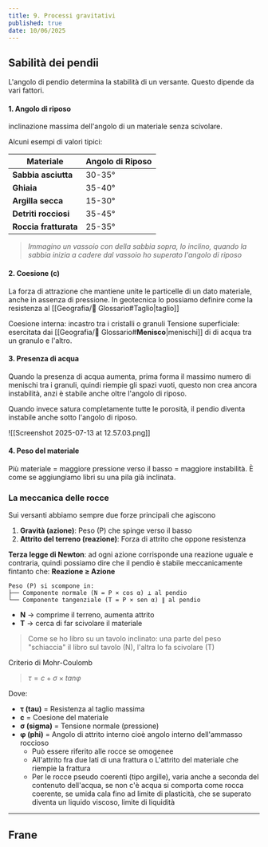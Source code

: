 ```yaml
---
title: 9. Processi gravitativi
published: true
date: 10/06/2025
---
```


## Sabilità dei pendii

L'angolo di pendio determina la stabilità di un versante. Questo dipende da vari fattori.

#### 1. Angolo di riposo
 inclinazione massima dell'angolo di un materiale senza scivolare. 

Alcuni esempi di valori tipici:

| Materiale             | Angolo di Riposo |
| --------------------- | ---------------- |
| **Sabbia asciutta**   | 30-35°           |
| **Ghiaia**            | 35-40°           |
| **Argilla secca**     | 15-30°           |
| **Detriti rocciosi**  | 35-45°           |
| **Roccia fratturata** | 25-35°           |
 
> *Immagino un vassoio con della sabbia sopra, lo inclino, quando la sabbia inizia a cadere dal vassoio ho superato l'angolo di riposo*

#### 2. Coesione (c)

La forza di attrazione che mantiene unite le particelle di un dato materiale, anche in assenza di pressione. In geotecnica lo possiamo definire come la resistenza al [[Geografia/📖 Glossario#Taglio|taglio]]

Coesione interna: incastro tra i cristalli o granuli
Tensione superficiale: esercitata dai [[Geografia/📖 Glossario#**Menisco**|menischi]] di di acqua tra un granulo e l'altro.

#### 3. Presenza di acqua

Quando la presenza di acqua aumenta, prima forma il massimo numero di menischi tra i granuli, quindi riempie gli spazi vuoti, questo non crea ancora instabilità, anzi è stabile anche oltre l'angolo di riposo. 

Quando invece satura completamente tutte le porosità, il pendio diventa instabile anche sotto l'angolo di riposo. 

![[Screenshot 2025-07-13 at 12.57.03.png]]

#### 4. Peso del materiale

Più materiale = maggiore pressione verso il basso = maggiore instabilità.
È come se aggiungiamo libri su una pila già inclinata.

### La meccanica delle rocce

Sui versanti abbiamo sempre due forze principali che agiscono 

1. **Gravità (azione)**: Peso (P) che spinge verso il basso
2. **Attrito del terreno (reazione)**: Forza di attrito che oppone resistenza

**Terza legge di Newton**: ad ogni azione corrisponde una reazione uguale e contraria, quindi possiamo dire che il pendio è stabile meccanicamente fintanto che: **Reazione ≥ Azione**

```
Peso (P) si scompone in:
├── Componente normale (N = P × cos α) ⟂ al pendio
└── Componente tangenziale (T = P × sen α) ∥ al pendio
```

- **N** → comprime il terreno, aumenta attrito
- **T** → cerca di far scivolare il materiale

> Come se ho libro su un tavolo inclinato: una parte del peso "schiaccia" il libro sul tavolo (N), l'altra lo fa scivolare (T)

Criterio di Mohr-Coulomb

> $τ = c + σ  ×  tan φ$

Dove:
- **τ (tau)** = Resistenza al taglio massima
- **c** = Coesione del materiale
- **σ (sigma)** = Tensione normale (pressione)
- **φ (phi)** = Angolo di attrito interno cioè angolo interno dell'ammasso roccioso
	- Può essere riferito alle rocce se omogenee
	- All'attrito fra due lati di una frattura o L'attrito del materiale che riempie la frattura
	- Per le rocce pseudo coerenti (tipo argille), varia anche a seconda del contenuto dell'acqua, se non c'è acqua si comporta come rocca coerente, se umida cala fino ad limite di plasticità, che se superato diventa un liquido viscoso, limite di liquidità

---

## Frane

